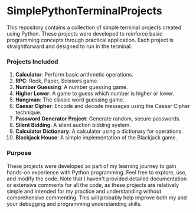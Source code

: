 # SimplePythonTerminalProjects
This repository contains a collection of simple terminal projects created using Python. These projects were developed to reinforce basic programming concepts through practical application. Each project is straightforward and designed to run in the terminal.

### Projects Included

1. **Calculator**: Perform basic arithmetic operations.
2. **RPC**: Rock, Paper, Scissors game.
3. **Number Guessing**: A number guessing game.
4. **Higher Lower**: A game to guess which number is higher or lower.
5. **Hangman**: The classic word guessing game.
6. **Caesar Cipher**: Encode and decode messages using the Caesar Cipher technique.
7. **Password Generator Project**: Generate random, secure passwords.
8. **Silent Bidding**: A silent auction bidding system.
9. **Calculator Dictionary**: A calculator using a dictionary for operations.
10. **Blackjack House**: A simple implementation of the Blackjack game.

### Purpose
These projects were developed as part of my learning journey to gain hands-on experience with Python programming. Feel free to explore, use, and modify the code. Note that I haven't provided detailed documentation or extensive comments for all the code, as these projects are relatively simple and intended for my practice and understanding without comprehensive commenting. This will probably help improve both my and your debugging and programming understanding skills.
